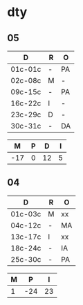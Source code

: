 # dty

## 05

| D       | R  | O  |
| ------- | -- | -- |
| 01c-01c | -  | PA |
| 02c-08c | M  | -  |
| 09c-15c | -  | PA |
| 16c-22c | I  | -  |
| 23c-29c | D  | -  |
| 30c-31c | -  | DA |

| **M** | **P**  | **D** | **I** |
| --- | --- | --- | --- |
| -17 |   0 |  12 |   5 |

## 04

| D       | R  | O  |
| ------- | -- | -- |
| 01c-03c | M  | xx |
| 04c-12c | -  | MA |
| 13c-17c | I  | xx |
| 18c-24c | -  | IA |
| 25c-30c | -  | PA |

| **M**  | **P**  | **I**  |
|  ---  | --- |   ---  |
|  1  |  -24  |  23  |
